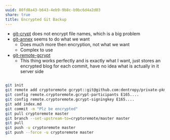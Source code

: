 ```yaml
---
uuid: 80fd8a43-b643-4eb9-9b8c-b9bc6d4a2d03
share: true
title: Encrypted Git Backup
---
```

* [git-crypt](/a479e882-a101-4508-8646-26bd11b4b9fe) does not encrypt file names, which is a big problem
* [git-annex](/undefined) seems to do what we want
	* Does much more then encryption, not what we want
	* Complex to use
* [git-remote-gcrypt](/undefined)
	* This thing works perfectly and is exactly what I want, just stores an encrypted blog for each commit, have no idea what is actually in it server side



``` bash

git init
git remote add cryptoremote gcrypt::git@github.com:dentropy/private-pkm.git
git config remote.cryptoremote.gcrypt-participants E165....
git config remote.cryptoremote.gcrypt-signingkey E165....
git add index.md
git commit -m "Plz be encrypted"
git pull cryptoremote master
git branch --set-upstream-to=cryptoremote/master master
git pull
git push -u cryptoremote master
git push --force -u cryptoremote master

```